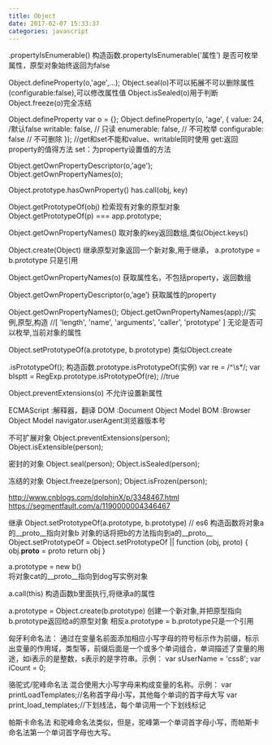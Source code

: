 ```yaml
---
title: Object
date: 2017-02-07 15:33:37
categories: javascript
---
```


.propertyIsEnumerable()
构造函数.propertyIsEnumerable('属性’)
是否可枚举属性，原型对象始终返回为false

Object.defineProperty(o,'age',…);
Object.seal(o)不可以拓展不可以删除属性(configurable:false),可以修改属性值 Object.isSealed(o)用于判断
Object.freeze(o)完全冻结

Object.defineProperty
var o = {};
Object.defineProperty(o, 'age', {
    value: 24, /默认false
    writable: false, // 只读
    enumerable: false, // 不可枚举
    configurable: false // 不可删除
});
//get和set不能和value、writable同时使用
get:返回property的值得方法
set：为property设置值的方法

Object.getOwnPropertyDescriptor(o,'age');
Object.getOwnPropertyNames(o);

Object.prototype.hasOwnProperty()
has.call(obj, key)

Object.getPrototypeOf(obj)
检索现有对象的原型对象 Object.getPrototypeOf(p) === app.prototype;
 
Object.getOwnPropertyNames()
取对象的key返回数组,类似Object.keys() 

Object.create(Object)
继承原型对象返回一个新对象,用于继承，
a.prototype = b.prototype 只是引用
 
Object.getOwnPropertyNames(o)
获取属性名，不包括property，返回数组

Object.getOwnPropertyDescriptor(o,’age’)
获取属性的property

Object.getOwnPropertyNames();
Object.getOwnPropertyNames(app);//实例,原型,构造
//[ 'length', 'name', 'arguments', 'caller', 'prototype' ]
无论是否可以枚举,当前对象的属性

Object.setPrototypeOf(a.prototype, b.prototype)
类似Object.create

.isPrototypeOf();
构造函数.prototype.isPrototypeOf(实例)
var re = /^\s*/; 
var bIsptt = RegExp.prototype.isPrototypeOf(re); //true

Object.preventExtensions(o)
不允许设置新属性

ECMAScript :解释器，翻译
DOM :Document Object Model
BOM  :Browser  Object Model
navigator.userAgent浏览器版本号

不可扩展对象
Object.preventExtensions(person);
Object.isExtensible(person);

密封的对象
Object.seal(person);
Object.isSealed(person);

冻结的对象
Object.freeze(person);
Object.isFrozen(person);

http://www.cnblogs.com/dolphinX/p/3348467.html
https://segmentfault.com/a/1190000004346467


继承
Object.setPrototypeOf(a.prototype, b.prototype)   // es6
构造函数将对象a的__proto__指向对象b
对象的话将把b的方法指向到a的__proto__
Object.setPrototypeOf = Object.setPrototypeOf || function (obj, proto) {
  obj.__proto__ = proto
  return obj
}

a.prototype = new b()  
将对象cat的__proto__指向到dog写实例对象

a.call(this) 
构造函数b里面执行,将继承a的属性

a.prototype = Object.create(b.prototype)
创建一个新对象,并把原型指向b.prototype返回给a的原型对象 
相反a.prototype = b.prototype只是一个引用


匈牙利命名法：
通过在变量名前面添加相应小写字母的符号标示作为前缀，标示出变量的作用域，类型等，前缀后面是一个或多个单词组合，单词描述了变量的用途，如i表示的是整数，s表示的是字符串。示例：
var sUserName = 'css8';
var iCount = 0;

骆驼式/驼峰命名法
混合使用大小写字母来构成变量的名称。示例：
var printLoadTemplates;//名称首字母小写，其他每个单词的首字母大写
var print_load_templates;//下划线法，每个单词用一个下划线标记

帕斯卡命名法
和驼峰命名法类似，但是，驼峰第一个单词首字母小写，而帕斯卡命名法第一个单词首字母也大写。

